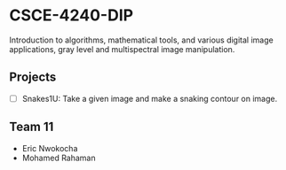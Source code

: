 # CSCE-4240-DIP
Introduction to algorithms, mathematical tools, and various digital image applications, gray level and
multispectral image manipulation.

## Projects 
- [ ] Snakes1U: Take a given image and make a snaking contour on image. 

## Team 11
- Eric Nwokocha
- Mohamed Rahaman
